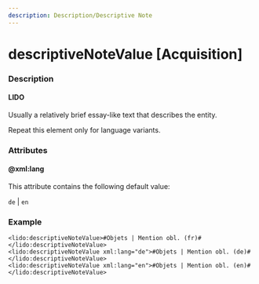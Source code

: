```yaml
---
description: Description/Descriptive Note
---
```


# descriptiveNoteValue \[Acquisition\]

### Description

#### LIDO

Usually a relatively brief essay-like text that describes the entity.

Repeat this element only for language variants.

### Attributes

#### @xml:lang

This attribute contains the following default value:

`de` \| `en`

### Example

```markup
<lido:descriptiveNoteValue>#Objets | Mention obl. (fr)#</lido:descriptiveNoteValue>
<lido:descriptiveNoteValue xml:lang="de">#Objets | Mention obl. (de)#</lido:descriptiveNoteValue>
<lido:descriptiveNoteValue xml:lang="en">#Objets | Mention obl. (en)#</lido:descriptiveNoteValue>
```

